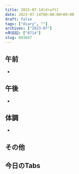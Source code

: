 ```yaml
---
title: 2023-07-14[draft]
date: 2023-07-14T00:00:00+09:00
draft: false
tags: ["diary", ""]
archives: ["2023-07"]
n年日記: ["0714"]
slug: 893647
---
```

## 午前
- 
## 午後
- 
## 体調
- 
## その他
## 今日のTabs